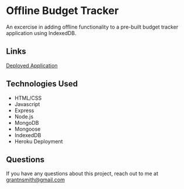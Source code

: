 # Offline Budget Tracker
An excercise in adding offline functionality to a pre-built budget tracker application using IndexedDB.

## Links

[Deployed Application](https://gnsmith-offline-budget-tracker.herokuapp.com/)

## Technologies Used

* HTML/CSS
* Javascript
* Express
* Node.js
* MongoDB
* Mongoose
* IndexedDB
* Heroku Deployment

## Questions

If you have any questions about this project, reach out to me at grantnsmith@gmail.com
